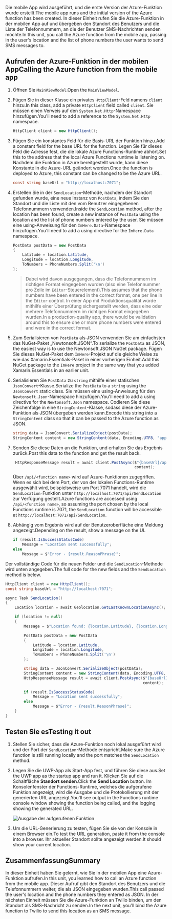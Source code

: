 <span data-ttu-id="dd89e-101">Die mobile App wird ausgeführt, und die erste Version der Azure-Funktion wurde erstellt.</span><span class="sxs-lookup"><span data-stu-id="dd89e-101">The mobile app runs and the initial version of the Azure function has been created.</span></span> <span data-ttu-id="dd89e-102">In dieser Einheit rufen Sie die Azure-Funktion in der mobilen App auf und übergeben den Standort des Benutzers und die Liste der Telefonnummern, an die der Benutzer SMS-Nachrichten senden möchte.</span><span class="sxs-lookup"><span data-stu-id="dd89e-102">In this unit, you call the Azure function from the mobile app, passing in the user's location and the list of phone numbers the user wants to send SMS messages to.</span></span>

## <a name="calling-the-azure-function-from-the-mobile-app"></a><span data-ttu-id="dd89e-103">Aufrufen der Azure-Funktion in der mobilen App</span><span class="sxs-lookup"><span data-stu-id="dd89e-103">Calling the Azure function from the mobile app</span></span>

1. <span data-ttu-id="dd89e-104">Öffnen Sie `MainViewModel`.</span><span class="sxs-lookup"><span data-stu-id="dd89e-104">Open the `MainViewModel`.</span></span>

1. <span data-ttu-id="dd89e-105">Fügen Sie in dieser Klasse ein privates `HttpClient`-Feld namens `client` hinzu.</span><span class="sxs-lookup"><span data-stu-id="dd89e-105">In this class, add a private `HttpClient` field called `client`.</span></span> <span data-ttu-id="dd89e-106">Sie müssen einen Verweis auf den `System.Net.Http`-Namespace hinzufügen.</span><span class="sxs-lookup"><span data-stu-id="dd89e-106">You'll need to add a reference to the `System.Net.Http` namespace.</span></span>

    ```cs
    HttpClient client = new HttpClient();
    ```

1. <span data-ttu-id="dd89e-107">Fügen Sie ein konstantes Feld für die Basis-URL der Funktion hinzu.</span><span class="sxs-lookup"><span data-stu-id="dd89e-107">Add a constant field for the base URL for the function.</span></span> <span data-ttu-id="dd89e-108">Legen Sie für dieses Feld die Adresse fest, die die lokale Azure Functions-Runtime abhört.</span><span class="sxs-lookup"><span data-stu-id="dd89e-108">Set this to the address that the local Azure Functions runtime is listening on.</span></span> <span data-ttu-id="dd89e-109">Nachdem die Funktion in Azure bereitgestellt wurde, kann diese Konstante in die Azure-URL geändert werden.</span><span class="sxs-lookup"><span data-stu-id="dd89e-109">Once the function is deployed to Azure, this constant can be changed to be the Azure URL.</span></span>

    ```cs
    const string baseUrl = "http://localhost:7071";
    ```

1. <span data-ttu-id="dd89e-110">Erstellen Sie in der `SendLocation`-Methode, nachdem der Standort gefunden wurde, eine neue Instanz von `PostData`, indem Sie den Standort und die Liste mit den vom Benutzer eingegebenen Telefonnummern verwenden.</span><span class="sxs-lookup"><span data-stu-id="dd89e-110">Inside the `SendLocation` method, after the location has been found, create a new instance of `PostData` using the location and the list of phone numbers entered by the user.</span></span> <span data-ttu-id="dd89e-111">Sie müssen eine using-Anweisung für den `ImHere.Data`-Namespace hinzufügen.</span><span class="sxs-lookup"><span data-stu-id="dd89e-111">You'll need to add a using directive for the `ImHere.Data` namespace.</span></span>

    ```cs
    PostData postData = new PostData
    {
        Latitude = location.Latitude,
        Longitude = location.Longitude,
        ToNumbers = PhoneNumbers.Split('\n')
    };
    ```

    > <span data-ttu-id="dd89e-112">Dabei wird davon ausgegangen, dass die Telefonnummern im richtigen Format eingegeben wurden (also eine Telefonnummer pro Zeile im `Editor`-Steuerelement).</span><span class="sxs-lookup"><span data-stu-id="dd89e-112">This assumes that the phone numbers have been entered in the correct format, one per line in the `Editor` control.</span></span> <span data-ttu-id="dd89e-113">In einer App mit Produktionsqualität würde mithilfe einer Überprüfung sichergestellt werden, dass eine oder mehrere Telefonnummern im richtigen Format eingegeben wurden.</span><span class="sxs-lookup"><span data-stu-id="dd89e-113">In a production-quality app, there would be validation around this to ensure one or more phone numbers were entered and were in the correct format.</span></span>

1. <span data-ttu-id="dd89e-114">Zum Serialisieren von `PostData` als JSON verwenden Sie am einfachsten das NuGet-Paket „Newtonsoft.JSON“.</span><span class="sxs-lookup"><span data-stu-id="dd89e-114">To serialize the `PostData` as JSON, the easiest way is to use the Newtonsoft.JSON NuGet package.</span></span> <span data-ttu-id="dd89e-115">Fügen Sie dieses NuGet-Paket dem `ImHere`-Projekt auf die gleiche Weise zu wie das Xamarin.Essentials-Paket in einer vorherigen Einheit.</span><span class="sxs-lookup"><span data-stu-id="dd89e-115">Add this NuGet package to the `ImHere` project in the same way that you added Xamarin.Essentials in an earlier unit.</span></span>

1. <span data-ttu-id="dd89e-116">Serialisieren Sie `PostData` zu `string` mithilfe einer statischen `JsonConvert`-Klasse.</span><span class="sxs-lookup"><span data-stu-id="dd89e-116">Serialize the `PostData` to a `string` using the `JsonConvert` static class.</span></span> <span data-ttu-id="dd89e-117">Sie müssen eine using-Anweisung für den `Newtonsoft.Json`-Namespace hinzufügen.</span><span class="sxs-lookup"><span data-stu-id="dd89e-117">You'll need to add a using directive for the `Newtonsoft.Json` namespace.</span></span> <span data-ttu-id="dd89e-118">Codieren Sie diese Zeichenfolge in eine `StringContent`-Klasse, sodass diese der Azure-Funktion als JSON übergeben werden kann.</span><span class="sxs-lookup"><span data-stu-id="dd89e-118">Encode this string into a `StringContent` class so that it can be passed to the Azure function as JSON.</span></span>

    ```cs
    string data = JsonConvert.SerializeObject(postData);
    StringContent content = new StringContent(data, Encoding.UTF8, "application/json");
    ```

1. <span data-ttu-id="dd89e-119">Senden Sie diese Daten an die Funktion, und erhalten Sie das Ergebnis zurück.</span><span class="sxs-lookup"><span data-stu-id="dd89e-119">Post this data to the function and get the result back.</span></span>

   ```cs
    HttpResponseMessage result = await client.PostAsync($"{baseUrl}/api/SendLocation",
                                                        content);
   ```

   <span data-ttu-id="dd89e-120">Über `/api/<function name>` wird auf Azure-Funktionen zugegriffen. Wenn es sich bei dem Port, der von der lokalen Functions-Runtime ausgewählt wird, beispielsweise um Port 7071 handelt, wird die `SendLocation`-Funktion unter `http://localhost:7071/api/SendLocation` zur Verfügung gestellt.</span><span class="sxs-lookup"><span data-stu-id="dd89e-120">Azure functions are accessed using `/api/<function name>`, so assuming the port chosen by the local Functions runtime is 7071, the `SendLocation` function will be accessible at `http://localhost:7071/api/SendLocation`.</span></span>

1. <span data-ttu-id="dd89e-121">Abhängig vom Ergebnis wird auf der Benutzeroberfläche eine Meldung angezeigt.</span><span class="sxs-lookup"><span data-stu-id="dd89e-121">Depending on the result, show a message on the UI.</span></span>

    ```cs
    if (result.IsSuccessStatusCode)
        Message = "Location sent successfully";
    else
        Message = $"Error - {result.ReasonPhrase}";
    ```

<span data-ttu-id="dd89e-122">Der vollständige Code für die neuen Felder und die `SendLocation`-Methode wird unten angegeben.</span><span class="sxs-lookup"><span data-stu-id="dd89e-122">The full code for the new fields and the `SendLocation` method is below.</span></span>

```cs
HttpClient client = new HttpClient();
const string baseUrl = "http://localhost:7071";

async Task SendLocation()
{
    Location location = await Geolocation.GetLastKnownLocationAsync();

    if (location != null)
    {
        Message = $"Location found: {location.Latitude}, {location.Longitude}.";

        PostData postData = new PostData
        {
            Latitude = location.Latitude,
            Longitude = location.Longitude,
            ToNumbers = PhoneNumbers.Split('\n')
        };

        string data = JsonConvert.SerializeObject(postData);
        StringContent content = new StringContent(data, Encoding.UTF8, "application/json");
        HttpResponseMessage result = await client.PostAsync($"{baseUrl}/api/SendLocation",
                                                            content);

        if (result.IsSuccessStatusCode)
            Message = "Location sent successfully";
        else
            Message = $"Error - {result.ReasonPhrase}";
    }
}
```

## <a name="testing-it-out"></a><span data-ttu-id="dd89e-123">Testen Sie es</span><span class="sxs-lookup"><span data-stu-id="dd89e-123">Testing it out</span></span>

1. <span data-ttu-id="dd89e-124">Stellen Sie sicher, dass die Azure-Funktion noch lokal ausgeführt wird und der Port der `SendLocation`-Methode entspricht.</span><span class="sxs-lookup"><span data-stu-id="dd89e-124">Make sure the Azure function is still running locally and the port matches the `SendLocation` method.</span></span>

1. <span data-ttu-id="dd89e-125">Legen Sie die UWP-App als Start-App fest, und führen Sie diese aus.</span><span class="sxs-lookup"><span data-stu-id="dd89e-125">Set the UWP app as the startup app and run it.</span></span> <span data-ttu-id="dd89e-126">Klicken Sie auf die Schaltfläche **Standort senden**.</span><span class="sxs-lookup"><span data-stu-id="dd89e-126">Click the **Send Location** button.</span></span> <span data-ttu-id="dd89e-127">Im Konsolenfenster der Functions-Runtime, welches die aufgerufene Funktion angezeigt, wird die Ausgabe und die Protokollierung mit der generierten URL angezeigt.</span><span class="sxs-lookup"><span data-stu-id="dd89e-127">You'll see output in the Functions runtime console window showing the function being called, and the logging showing the generated URL.</span></span>

    ![Ausgabe der aufgerufenen Funktion](../media-drafts/6-function-called.png)

1. <span data-ttu-id="dd89e-129">Um die URL-Generierung zu testen, fügen Sie sie von der Konsole in einem Browser ein.</span><span class="sxs-lookup"><span data-stu-id="dd89e-129">To test the URL generation, paste it from the console into a browser.</span></span> <span data-ttu-id="dd89e-130">Ihr aktueller Standort sollte angezeigt werden.</span><span class="sxs-lookup"><span data-stu-id="dd89e-130">It should show your current location.</span></span>

## <a name="summary"></a><span data-ttu-id="dd89e-131">Zusammenfassung</span><span class="sxs-lookup"><span data-stu-id="dd89e-131">Summary</span></span>

<span data-ttu-id="dd89e-132">In dieser Einheit haben Sie gelernt, wie Sie in der mobilen App eine Azure-Funktion aufrufen.</span><span class="sxs-lookup"><span data-stu-id="dd89e-132">In this unit, you learned how to call an Azure function from the mobile app.</span></span> <span data-ttu-id="dd89e-133">Dieser Aufruf gibt den Standort des Benutzers und die Telefonnummern weiter, die als JSON eingegeben wurden.</span><span class="sxs-lookup"><span data-stu-id="dd89e-133">This call passed the user's location and the phone numbers they entered as JSON.</span></span> <span data-ttu-id="dd89e-134">In der nächsten Einheit müssen Sie die Azure-Funktion an Twilio binden, um den Standort als SMS-Nachricht zu senden.</span><span class="sxs-lookup"><span data-stu-id="dd89e-134">In the next unit, you'll bind the Azure function to Twilio to send this location as an SMS message.</span></span>